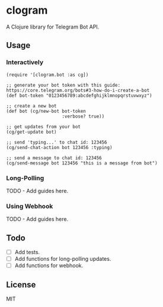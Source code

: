 # clogram

A Clojure library for Telegram Bot API.

## Usage

### Interactively

```
(require '[clogram.bot :as cg])

;; generate your bot token with this guide: https://core.telegram.org/bots#3-how-do-i-create-a-bot
(def bot-token "0123456789:abcdefghijklmnopqrstuvwxyz")

;; create a new bot
(def bot (cg/new-bot bot-token
                     :verbose? true))

;; get updates from your bot
(cg/get-update bot)

;; send 'typing...' to chat id: 123456
(cg/send-chat-action bot 123456 :typing)

;; send a message to chat id: 123456
(cg/send-message bot 123456 "this is a message from bot")
```

### Long-Polling

TODO - Add guides here.

### Using Webhook

TODO - Add guides here.

## Todo

- [ ] Add tests.
- [ ] Add functions for long-polling updates.
- [ ] Add functions for webhook.

## License

MIT

